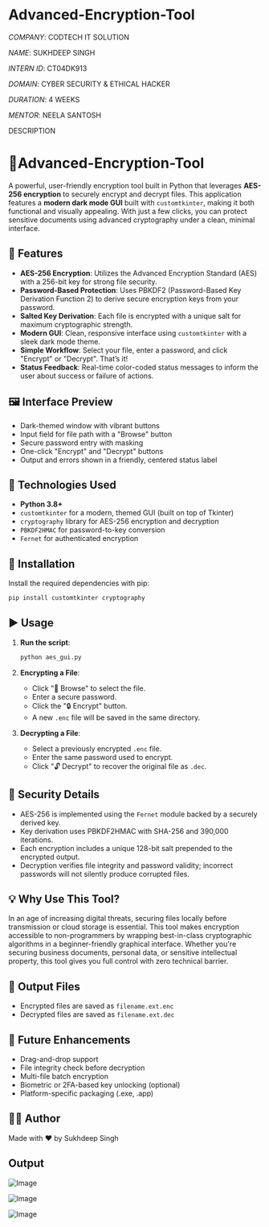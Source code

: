 # Advanced-Encryption-Tool

*COMPANY*: CODTECH IT SOLUTION

*NAME*: SUKHDEEP SINGH

*INTERN ID*: CT04DK913

*DOMAIN*: CYBER SECURITY & ETHICAL HACKER

*DURATION*: 4 WEEKS

*MENTOR*: NEELA SANTOSH

DESCRIPTION

# 🔐Advanced-Encryption-Tool

A powerful, user-friendly encryption tool built in Python that leverages **AES-256 encryption** to securely encrypt and decrypt files. This application features a **modern dark mode GUI** built with `customtkinter`, making it both functional and visually appealing. With just a few clicks, you can protect sensitive documents using advanced cryptography under a clean, minimal interface.

## 🌟 Features

* **AES-256 Encryption**: Utilizes the Advanced Encryption Standard (AES) with a 256-bit key for strong file security.
* **Password-Based Protection**: Uses PBKDF2 (Password-Based Key Derivation Function 2) to derive secure encryption keys from your password.
* **Salted Key Derivation**: Each file is encrypted with a unique salt for maximum cryptographic strength.
* **Modern GUI**: Clean, responsive interface using `customtkinter` with a sleek dark mode theme.
* **Simple Workflow**: Select your file, enter a password, and click "Encrypt" or "Decrypt". That’s it!
* **Status Feedback**: Real-time color-coded status messages to inform the user about success or failure of actions.

## 🖼️ Interface Preview

* Dark-themed window with vibrant buttons
* Input field for file path with a "Browse" button
* Secure password entry with masking
* One-click "Encrypt" and "Decrypt" buttons
* Output and errors shown in a friendly, centered status label

## 🔧 Technologies Used

* **Python 3.8+**
* `customtkinter` for a modern, themed GUI (built on top of Tkinter)
* `cryptography` library for AES-256 encryption and decryption
* `PBKDF2HMAC` for password-to-key conversion
* `Fernet` for authenticated encryption

## 📅 Installation

Install the required dependencies with pip:

```bash
pip install customtkinter cryptography
```

## ▶️ Usage

1. **Run the script**:

   ```bash
   python aes_gui.py
   ```

2. **Encrypting a File**:

   * Click "📂 Browse" to select the file.
   * Enter a secure password.
   * Click the "🔒 Encrypt" button.
   * A new `.enc` file will be saved in the same directory.

3. **Decrypting a File**:

   * Select a previously encrypted `.enc` file.
   * Enter the same password used to encrypt.
   * Click "🔓 Decrypt" to recover the original file as `.dec`.

## 🔐 Security Details

* AES-256 is implemented using the `Fernet` module backed by a securely derived key.
* Key derivation uses PBKDF2HMAC with SHA-256 and 390,000 iterations.
* Each encryption includes a unique 128-bit salt prepended to the encrypted output.
* Decryption verifies file integrity and password validity; incorrect passwords will not silently produce corrupted files.

## 💡 Why Use This Tool?

In an age of increasing digital threats, securing files locally before transmission or cloud storage is essential. This tool makes encryption accessible to non-programmers by wrapping best-in-class cryptographic algorithms in a beginner-friendly graphical interface. Whether you're securing business documents, personal data, or sensitive intellectual property, this tool gives you full control with zero technical barrier.

## 📁 Output Files

* Encrypted files are saved as `filename.ext.enc`
* Decrypted files are saved as `filename.ext.dec`

## 🧱 Future Enhancements

* Drag-and-drop support
* File integrity check before decryption
* Multi-file batch encryption
* Biometric or 2FA-based key unlocking (optional)
* Platform-specific packaging (.exe, .app)

## 👨‍💻 Author

Made with ❤️ by Sukhdeep Singh

## Output

![Image](https://github.com/user-attachments/assets/a043c07a-a151-4a04-8561-3341dc75d011)

![Image](https://github.com/user-attachments/assets/e382c3dd-0cff-4ab5-9546-719b8175a54f)

![Image](https://github.com/user-attachments/assets/4fb64ae1-6984-4a50-936f-3be8eb685160)
